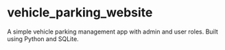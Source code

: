 # vehicle_parking_website
A simple vehicle parking management app with admin and user roles. Built using Python and SQLite.
